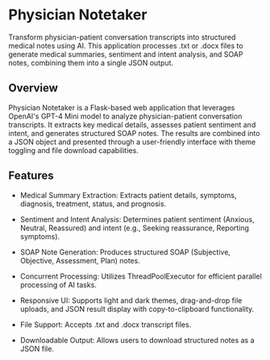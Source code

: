 # Physician Notetaker

Transform physician-patient conversation transcripts into structured medical notes using AI. This application processes .txt or .docx files to generate medical summaries, sentiment and intent analysis, and SOAP notes, combining them into a single JSON output.

## Overview

Physician Notetaker is a Flask-based web application that leverages OpenAI's GPT-4 Mini model to analyze physician-patient conversation transcripts. It extracts key medical details, assesses patient sentiment and intent, and generates structured SOAP notes. The results are combined into a JSON object and presented through a user-friendly interface with theme toggling and file download capabilities.

## Features

- Medical Summary Extraction: Extracts patient details, symptoms, diagnosis, treatment, status, and prognosis.

- Sentiment and Intent Analysis: Determines patient sentiment (Anxious, Neutral, Reassured) and intent (e.g., Seeking reassurance, Reporting symptoms).

- SOAP Note Generation: Produces structured SOAP (Subjective, Objective, Assessment, Plan) notes.

- Concurrent Processing: Utilizes ThreadPoolExecutor for efficient parallel processing of AI tasks.

- Responsive UI: Supports light and dark themes, drag-and-drop file uploads, and JSON result display with copy-to-clipboard functionality.

- File Support: Accepts .txt and .docx transcript files.

- Downloadable Output: Allows users to download structured notes as a JSON file.